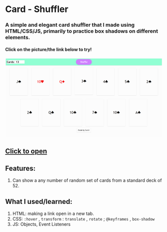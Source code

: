 # Card - Shuffler 
### A simple and elegant card shuffler that I made using HTML/CSS/JS, primarily to practice box shadows on different elements. 
#### Click on the picture/the link below to try!

<a href="https://redplusblue.github.io/card-shuffler/"><img src="files/preview.png"></a>

## [Click to open](https://redplusblue.github.io/card-shuffler/)

## Features: 
1. Can show a any number of random set of cards from a standard deck of 52. 

## What I used/learned: 
1. HTML: making a link open in a new tab. 
2. CSS: `:hover` , `transform` : `translate` , `rotate` ; `@keyframes` , `box-shadow`
3. JS: Objects, Event Listeners
